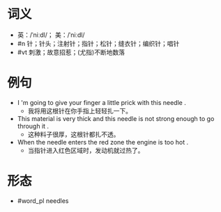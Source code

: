 # 词义
- 英：/ˈniːdl/； 美：/ˈniːdl/
- #n 针；针头；注射针；指针；松针；缝衣针；编织针；唱针
- #vt 刺激；故意招惹；(尤指)不断地数落
# 例句
- I 'm going to give your finger a little prick with this needle .
	- 我将用这根针在你手指上轻轻扎一下。
- This material is very thick and this needle is not strong enough to go through it .
	- 这种料子很厚，这根针都扎不透。
- When the needle enters the red zone the engine is too hot .
	- 当指针进入红色区域时，发动机就过热了。
# 形态
- #word_pl needles
